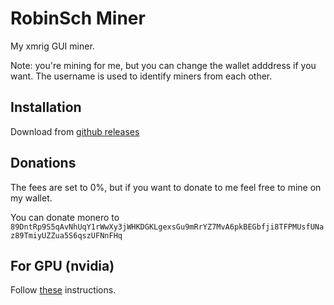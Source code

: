 # RobinSch Miner

My xmrig GUI miner.

Note: you're mining for me, but you can change the wallet adddress if you want. The username is used to identify miners from each other.

<!-- ![Logo](https://github.com/Robin-Sch/robinsch-miner/blob/master/build/icon.png) -->

## Installation

Download from [github releases](https://github.com/Robin-Sch/robinsch-miner/releases/latest)

## Donations

The fees are set to 0%, but if you want to donate to me feel free to mine on my wallet.

You can donate monero to `89DntRp9S5qAvNhUqY1rWwXy3jWHKDGKLgexsGu9mRrYZ7MvA6pkBEGbfji8TFPMUsfUNaz89TmiyUZZua5S6qszUFNnFHq`

## For GPU (nvidia)

Follow [these](https://github.com/MoneroOcean/xmrig-cuda) instructions.